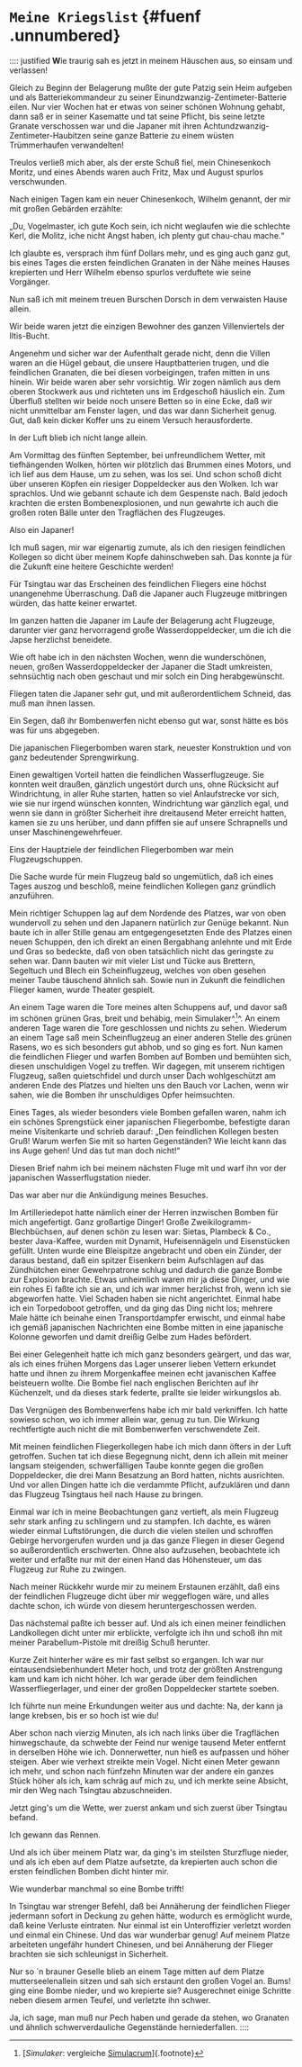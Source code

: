 # `Meine Kriegslist` {#fuenf .unnumbered}

:::: justified
**W**ie traurig sah es jetzt in meinem Häuschen
aus, so einsam und verlassen!

Gleich zu Beginn der Belagerung mußte der
gute Patzig sein Heim aufgeben und als
Batteriekommandeur zu seiner
Einundzwanzig-Zentimeter-Batterie eilen. Nur vier Wochen hat er
etwas von seiner schönen Wohnung gehabt, dann
saß er in seiner Kasematte und tat seine Pflicht,
bis seine letzte Granate verschossen war und die
Japaner mit ihren  Achtundzwanzig-Zentimeter-Haubitzen
seine ganze Batterie zu einem wüsten
Trümmerhaufen verwandelten!

Treulos verließ mich aber, als der erste Schuß
fiel, mein Chinesenkoch Moritz, und eines Abends
waren auch Fritz, Max und August spurlos
verschwunden.

Nach einigen Tagen kam ein neuer Chinesenkoch,
Wilhelm genannt, der mir mit großen Gebärden erzählte:

„Du, Vogelmaster, ich gute Koch sein, ich nicht
weglaufen wie die schlechte Kerl, die Molitz, iche
nicht Angst haben, ich plenty gut chau-chau
mache.“

Ich glaubte es, versprach ihm fünf Dollars mehr,
und es ging auch ganz gut, bis eines Tages die
ersten feindlichen Granaten in der Nähe meines
Hauses krepierten und Herr Wilhelm ebenso
spurlos verduftete wie seine Vorgänger.

Nun saß ich mit meinem treuen Burschen
Dorsch in dem verwaisten Hause allein.

Wir beide waren jetzt die einzigen Bewohner
des ganzen Villenviertels der Iltis-Bucht.

Angenehm und sicher war der Aufenthalt gerade
nicht, denn die Villen waren an die Hügel
gebaut, die unsere Hauptbatterien trugen, und die
feindlichen Granaten, die bei diesen vorbeigingen,
trafen mitten in uns hinein. Wir beide
waren aber sehr vorsichtig. Wir zogen nämlich
aus dem oberen Stockwerk aus und richteten uns
im Erdgeschoß häuslich ein. Zum Überfluß
stellten wir beide noch unsere Betten so in eine Ecke,
daß wir nicht unmittelbar am Fenster lagen, und
das war dann Sicherheit genug. Gut, daß kein
dicker Koffer uns zu einem Versuch herausforderte.

In der Luft blieb ich nicht lange allein.

Am Vormittag des fünften September, bei
unfreundlichem Wetter, mit tiefhängenden Wolken,
hörten wir plötzlich das Brummen eines Motors,
und ich lief aus dem Hause, um zu sehen, was
los sei. Und schon schoß dicht über unseren
Köpfen ein riesiger Doppeldecker aus den Wolken.
Ich war sprachlos. Und wie gebannt schaute ich
dem Gespenste nach. Bald jedoch krachten die
ersten Bombenexplosionen, und nun gewahrte ich
auch die großen roten Bälle unter den
Tragflächen des Flugzeuges.

Also ein Japaner!

Ich muß sagen, mir war eigenartig zumute,
als ich den riesigen feindlichen Kollegen so dicht
über meinem Kopfe dahinschweben sah. Das
konnte ja für die Zukunft eine heitere Geschichte
werden!

Für Tsingtau war das Erscheinen des
feindlichen Fliegers eine höchst unangenehme
Überraschung. Daß die Japaner auch Flugzeuge
mitbringen würden, das hatte keiner erwartet.

Im ganzen hatten die Japaner im Laufe der
Belagerung acht Flugzeuge, darunter vier ganz
hervorragend große Wasserdoppeldecker, um die
ich die Japse herzlichst beneidete.

Wie oft habe ich in den nächsten Wochen, wenn
die wunderschönen, neuen, großen Wasserdoppeldecker
der Japaner die Stadt umkreisten,
sehnsüchtig nach oben geschaut und mir solch ein Ding
herabgewünscht.

Fliegen taten die Japaner sehr gut, und mit
außerordentlichem Schneid, das muß man ihnen
lassen.

Ein Segen, daß ihr Bombenwerfen nicht ebenso
gut war, sonst hätte es bös was für uns abgegeben.

Die japanischen Fliegerbomben waren stark,
neuester Konstruktion und von ganz bedeutender
Sprengwirkung.

Einen gewaltigen Vorteil hatten die feindlichen
Wasserflugzeuge. Sie konnten weit draußen, gänzlich
ungestört durch uns, ohne Rücksicht auf Windrichtung,
in aller Ruhe starten, hatten so viel Anlaufstrecke vor sich,
wie sie nur irgend wünschen
konnten, Windrichtung war gänzlich egal, und
wenn sie dann in größter Sicherheit ihre
dreitausend Meter erreicht hatten, kamen sie zu uns
herüber, und dann pfiffen sie auf unsere Schrapnells
und unser Maschinengewehrfeuer.

Eins der Hauptziele der feindlichen Fliegerbomben war mein Flugzeugschuppen.

Die Sache wurde für mein Flugzeug bald so
ungemütlich, daß ich eines Tages auszog und
beschloß, meine feindlichen Kollegen ganz gründlich anzuführen.

Mein richtiger Schuppen lag auf dem Nordende
des Platzes, war von oben wundervoll zu
sehen und den Japanern natürlich zur Genüge
bekannt. Nun baute ich in aller Stille genau am
entgegengesetzten Ende des Platzes einen neuen
Schuppen, den ich direkt an einen Bergabhang
anlehnte und mit Erde und Gras so bedeckte, daß
von oben tatsächlich nicht das geringste zu sehen
war. Dann bauten wir mit vieler List und Tücke
aus Brettern, Segeltuch und Blech ein Scheinflugzeug,
welches von oben gesehen meiner Taube
täuschend ähnlich sah. Sowie nun in Zukunft die
feindlichen Flieger kamen, wurde Theater gespielt.

An einem Tage waren die Tore meines alten
Schuppens auf, und davor saß im schönen grünen
Gras, breit und behäbig, mein Simulaker^[^061]^. An
einem anderen Tage waren die Tore geschlossen
und nichts zu sehen. Wiederum an einem Tage
saß mein Scheinflugzeug an einer anderen Stelle
des grünen Rasens, wo es sich besonders gut
abhob, und so ging es fort. Nun kamen die feindlichen
Flieger und warfen Bomben auf Bomben
und bemühten sich, diesen unschuldigen Vogel zu
treffen. Wir dagegen, mit unserem richtigen
Flugzeug, saßen quietschfidel und durch unser
Dach wohlgeschützt am anderen Ende des Platzes
und hielten uns den Bauch vor Lachen, wenn wir
sahen, wie die Bomben ihr unschuldiges Opfer
heimsuchten.

Eines Tages, als wieder besonders viele
Bomben gefallen waren, nahm ich ein schönes Sprengstück
einer japanischen Fliegerbombe, befestigte
daran meine Visitenkarte und schrieb darauf:
„Den feindlichen Kollegen besten Gruß! Warum
werfen Sie mit so harten Gegenständen? Wie
leicht kann das ins Auge gehen! Und das tut
man doch nicht!“

Diesen Brief nahm ich bei meinem nächsten
Fluge mit und warf ihn vor der japanischen
Wasserflugstation nieder.

Das war aber nur die Ankündigung meines
Besuches.

Im Artilleriedepot hatte nämlich einer der
Herren inzwischen Bomben für mich angefertigt.
Ganz großartige Dinger! Große Zweikilogramm-Blechbüchsen,
auf denen schön zu lesen war:
Sietas, Plambeck & Co., bester Java-Kaffee, wurden
mit Dynamit, Hufeisennägeln und Eisenstücken
gefüllt. Unten wurde eine Bleispitze angebracht
und oben ein Zünder, der daraus bestand, daß
ein spitzer Eisenkern beim Aufschlagen auf das
Zündhütchen einer Gewehrpatrone schlug und
dadurch die ganze Bombe zur Explosion brachte.
Etwas unheimlich waren mir ja diese Dinger,
und wie ein rohes Ei faßte ich sie an, und ich war
immer herzlichst froh, wenn ich sie abgeworfen
hatte. Viel Schaden haben sie nicht angerichtet.
Einmal habe ich ein Torpedoboot getroffen, und
da ging das Ding nicht los; mehrere Male hätte
ich beinahe einen Transportdampfer erwischt,
und einmal habe ich gemäß japanischen
Nachrichten eine Bombe mitten in eine japanische
Kolonne geworfen und damit dreißig Gelbe zum
Hades befördert.

Bei einer Gelegenheit hatte ich mich ganz
besonders geärgert, und das war, als ich eines
frühen Morgens das Lager unserer lieben Vettern
erkundet hatte und ihnen zu ihrem Morgenkaffee
meinen echt javanischen Kaffee beisteuern
wollte. Die Bombe fiel nach englischen Berichten
auf ihr Küchenzelt, und da dieses stark federte,
prallte sie leider wirkungslos ab.

Das Vergnügen des Bombenwerfens habe
ich mir bald verkniffen. Ich hatte sowieso schon,
wo ich immer allein war, genug zu tun. Die
Wirkung rechtfertigte auch nicht die mit
Bombenwerfen verschwendete Zeit.

Mit meinen feindlichen Fliegerkollegen habe
ich mich dann öfters in der Luft getroffen.
Suchen tat ich diese Begegnung nicht, denn ich
allein mit meiner langsam steigenden, schwerfälligen
Taube konnte gegen die großen
Doppeldecker, die drei Mann Besatzung an Bord hatten,
nichts ausrichten. Und vor allen Dingen hatte ich
die verdammte Pflicht, aufzuklären und dann das
Flugzeug Tsingtaus heil nach Hause zu bringen.

Einmal war ich in meine Beobachtungen ganz
vertieft, als mein Flugzeug sehr stark anfing zu
schlingern und zu stampfen. Ich dachte, es
wären wieder einmal Luftstörungen, die durch die
vielen steilen und schroffen Gebirge
hervorgerufen wurden und ja das ganze Fliegen in
dieser Gegend so außerordentlich erschwerten.
Ohne also aufzusehen, beobachtete ich weiter
und erfaßte nur mit der einen Hand das
Höhensteuer, um das Flugzeug zur Ruhe zu zwingen.

Nach meiner Rückkehr wurde mir zu meinem
Erstaunen erzählt, daß eins der feindlichen
Flugzeuge dicht über mir weggeflogen wäre, und alles
dachte schon, ich würde von diesem heruntergeschossen werden.

Das nächstemal paßte ich besser auf. Und als
ich einen meiner feindlichen Landkollegen dicht
unter mir erblickte, verfolgte ich ihn und schoß ihn
mit meiner Parabellum-Pistole mit dreißig Schuß
herunter.

Kurze Zeit hinterher wäre es mir fast selbst so
ergangen. Ich war nur eintausendsiebenhundert
Meter hoch, und trotz der größten Anstrengung
kam und kam ich nicht höher. Ich war gerade
über dem feindlichen Wasserfliegerlager, und
einer der großen Doppeldecker startete soeben.

Ich führte nun meine Erkundungen weiter aus
und dachte: Na, der kann ja lange krebsen, bis
er so hoch ist wie du!

Aber schon nach vierzig Minuten, als ich nach
links über die Tragflächen hinwegschaute, da
schwebte der Feind nur wenige tausend Meter
entfernt in derselben Höhe wie ich. Donnerwetter,
nun hieß es aufpassen und höher steigen. Aber
wie verhext streikte mein Vogel. Nicht einen Meter
gewann ich mehr, und schon nach fünfzehn Minuten war
der andere ein ganzes Stück höher als
ich, kam schräg auf mich zu, und ich merkte seine
Absicht, mir den Weg nach Tsingtau
abzuschneiden.

Jetzt ging's um die Wette, wer zuerst ankam
und sich zuerst über Tsingtau befand.

Ich gewann das Rennen.

Und als ich über meinem Platz war, da ging's
im steilsten Sturzfluge nieder, und als ich eben auf
dem Platze aufsetzte, da krepierten auch schon die
ersten feindlichen Bomben dicht hinter mir.

Wie wunderbar manchmal so eine Bombe trifft!

In Tsingtau war strenger Befehl, daß bei
Annäherung der feindlichen Flieger jedermann
sofort in Deckung zu gehen hätte, wodurch es
ermöglicht wurde, daß keine Verluste eintraten. Nur
einmal ist ein Unteroffizier verletzt worden und
einmal ein Chinese. Und das war wunderbar
genug! Auf meinem Platze arbeiteten ungefähr
hundert Chinesen, und bei Annäherung der
Flieger brachten sie sich schleunigst in Sicherheit.


Nur so ´n brauner Geselle blieb an einem
Tage mitten auf dem Platze mutterseelenallein
sitzen und sah sich erstaunt den großen Vogel an.
Bums! ging eine Bombe nieder, und wo
krepierte sie? Ausgerechnet einige Schritte neben
diesem armen Teufel, und verletzte ihn schwer.

Ja, ich sage, man muß nur Pech haben und
gerade da stehen, wo Granaten und ähnlich
schwerverdauliche Gegenstände herniederfallen.
::::


[^061]: [*Simulaker*: vergleiche [Simulacrum](https://de.wikipedia.org/wiki/Simulacrum)]{.footnote}
